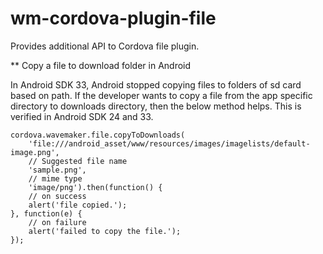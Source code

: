 # wm-cordova-plugin-file
Provides additional API to Cordova file plugin.

** Copy a file to download folder in Android

In Android SDK 33, Android stopped copying files to folders of sd card based on path. If the developer wants to copy a file from the app specific directory to downloads directory, then the below method helps. This is verified in Android SDK 24 and 33.

```
cordova.wavemaker.file.copyToDownloads(
    'file:///android_asset/www/resources/images/imagelists/default-image.png',
    // Suggested file name
    'sample.png',
    // mime type
    'image/png').then(function() {
    // on success
    alert('file copied.');
}, function(e) {
    // on failure
    alert('failed to copy the file.');
});
```